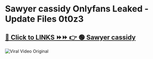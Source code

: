 
 # Sawyer cassidy Onlyfans Leaked - Update Files 0t0z3

## <h2><a href="https://clipsfans.com/Sawyer_cassidy&ref=git">🔗 Click to LINKS ⏩⏩ 👉 🟢 Sawyer cassidy </a></h2>

<a href="https://clipsfans.com/Sawyer_cassidy&ref=git" rel="nofollow" data-target="animated-image.originalLink"><img src="https://i.ibb.co.com/xMMVF88/686577567.gif" alt="Viral Video Original" style="max-width: 100%; display: inline-block;" data-target="animated-image.originalImage"></a>

